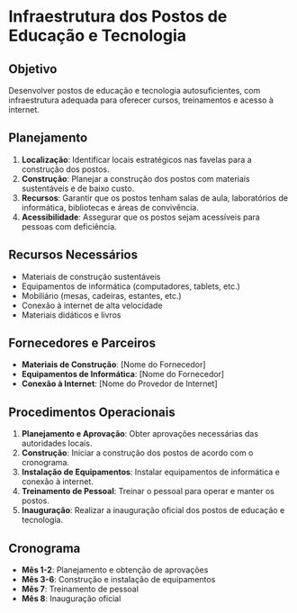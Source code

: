 
# Infraestrutura dos Postos de Educação e Tecnologia

## Objetivo
Desenvolver postos de educação e tecnologia autosuficientes, com infraestrutura adequada para oferecer cursos, treinamentos e acesso à internet.

## Planejamento
1. **Localização**: Identificar locais estratégicos nas favelas para a construção dos postos.
2. **Construção**: Planejar a construção dos postos com materiais sustentáveis e de baixo custo.
3. **Recursos**: Garantir que os postos tenham salas de aula, laboratórios de informática, bibliotecas e áreas de convivência.
4. **Acessibilidade**: Assegurar que os postos sejam acessíveis para pessoas com deficiência.

## Recursos Necessários
- Materiais de construção sustentáveis
- Equipamentos de informática (computadores, tablets, etc.)
- Mobiliário (mesas, cadeiras, estantes, etc.)
- Conexão à internet de alta velocidade
- Materiais didáticos e livros

## Fornecedores e Parceiros
- **Materiais de Construção**: [Nome do Fornecedor]
- **Equipamentos de Informática**: [Nome do Fornecedor]
- **Conexão à Internet**: [Nome do Provedor de Internet]

## Procedimentos Operacionais
1. **Planejamento e Aprovação**: Obter aprovações necessárias das autoridades locais.
2. **Construção**: Iniciar a construção dos postos de acordo com o cronograma.
3. **Instalação de Equipamentos**: Instalar equipamentos de informática e conexão à internet.
4. **Treinamento de Pessoal**: Treinar o pessoal para operar e manter os postos.
5. **Inauguração**: Realizar a inauguração oficial dos postos de educação e tecnologia.

## Cronograma
- **Mês 1-2**: Planejamento e obtenção de aprovações
- **Mês 3-6**: Construção e instalação de equipamentos
- **Mês 7**: Treinamento de pessoal
- **Mês 8**: Inauguração oficial

